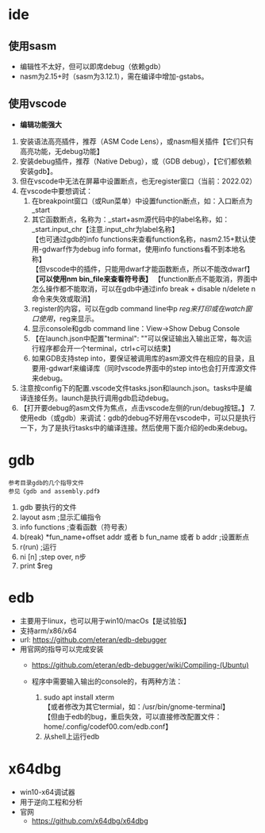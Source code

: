 # ide
##	使用sasm
- 编辑性不太好，但可以即席debug（依赖gdb）
- nasm为2.15+时（sasm为3.12.1），需在编译中增加-gstabs。
	
##	使用vscode
- **编辑功能强大**

 1. 安装语法高亮插件，推荐（ASM Code Lens），或nasm相关插件【它们只有高亮功能，无debug功能】
 2. 安装debug插件，推荐（Native Debug），或（GDB debug），【它们都依赖安装gdb】。
 3. 但在vscode中无法在屏幕中设置断点，也无register窗口（当前：2022.02）
 4. 在vscode中要想调试：
	1. 在breakpoint窗口（或Run菜单）中设置function断点，如：入口断点为_start
	2. 其它函数断点，名称为：_start+asm源代码中的label名称，如：_start.input_chr【注意.input_chr为label名称】  
	【也可通过gdb的info functions来查看function名称，nasm2.15+默认使用-gdwarf作为debug info format，使用info functions看不到本地名称】  
	【但vscode中的插件，只能用dwarf才能函数断点，所以不能改dwarf】  
	**【可以使用nm bin_file来查看符号表】**
	【function断点不能取消，界面中怎么操作都不能取消，可以在gdb中通过info break + disable n/delete n命令来失效或取消】
	3. register的内容，可以在gdb command line中p $reg来打印或在watch窗口使用，$reg来显示。
	4. 显示console和gdb command line：View->Show Debug Console
	5. 【在launch.json中配置"terminal": ""可以保证输出入输出正常，每次运行程序都会开一个terminal，ctrl+c可以结束】
	6. 如果GDB支持step into，要保证被调用库的asm源文件在相应的目录，且要用-gdwarf来编译库（同时vscode界面中的step into也会打开库源文件来debug。
 5. 注意按config下的配置.vscode文件tasks.json和launch.json。tasks中是编译连接任务。launch是执行调用gdb启动debug。
 6. 【打开要debug的asm文件为焦点，点击vscode左侧的run/debug按钮。】
		7.使用edb（或gdb）来调试：gdb的debug不好用在vscode中，可以只是执行一下，为了是执行tasks中的编译连接。然后使用下面介绍的edb来debug。

# gdb
	
	参考目录gdb的几个指导文件
	参见《gdb and assembly.pdf》
1. gdb 要执行的文件
2. layout asm ;显示汇编指令
3. info functions ;查看函数（符号表）
4. b(reak) *fun_name+offset addr 或者 b fun_name 或者 b addr ;设置断点
5. r(run) ;运行
6. ni [n] ;step over, n步
7. print $reg
	
# edb
- 主要用于linux，也可以用于win10/macOs【是试验版】
- 支持arm/x86/x64
- url: https://github.com/eteran/edb-debugger
- 用官网的指导可以完成安装
	- https://github.com/eteran/edb-debugger/wiki/Compiling-(Ubuntu)
	
	- 程序中需要输入输出的console的，有两种方法：
		1. sudo apt install xterm  
		【或者修改为其它termial，如：/usr/bin/gnome-terminal】  
		【但由于edb的bug，重启失效，可以直接修改配置文件：home/.config/codef00.com/edb.conf】
		2. 从shell上运行edb

# x64dbg

- win10-x64调试器
- 用于逆向工程和分析
- 官网
	- https://github.com/x64dbg/x64dbg

